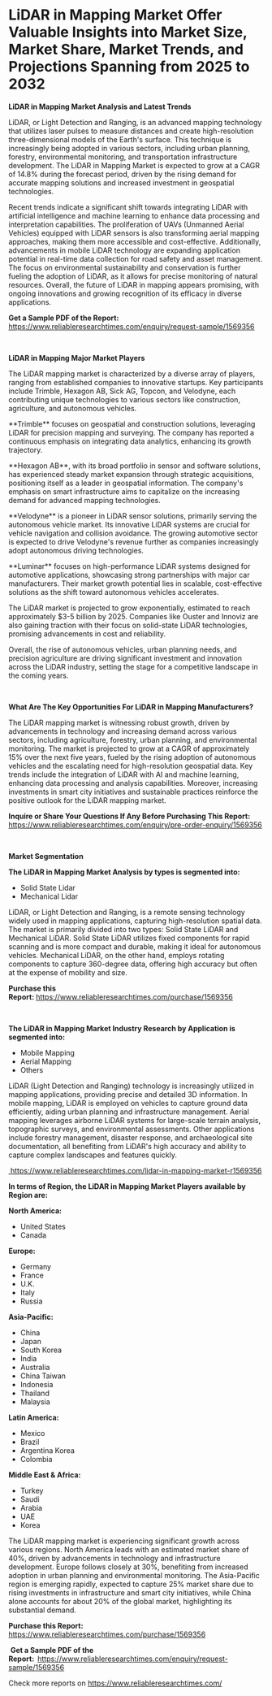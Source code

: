 <p><h1>LiDAR in Mapping Market Offer Valuable Insights into Market Size, Market Share, Market Trends, and Projections Spanning from 2025 to 2032</h1></p><p><strong>LiDAR in Mapping Market Analysis and Latest Trends</strong></p>
<p><p>LiDAR, or Light Detection and Ranging, is an advanced mapping technology that utilizes laser pulses to measure distances and create high-resolution three-dimensional models of the Earth's surface. This technique is increasingly being adopted in various sectors, including urban planning, forestry, environmental monitoring, and transportation infrastructure development. The LiDAR in Mapping Market is expected to grow at a CAGR of 14.8% during the forecast period, driven by the rising demand for accurate mapping solutions and increased investment in geospatial technologies.</p><p>Recent trends indicate a significant shift towards integrating LiDAR with artificial intelligence and machine learning to enhance data processing and interpretation capabilities. The proliferation of UAVs (Unmanned Aerial Vehicles) equipped with LiDAR sensors is also transforming aerial mapping approaches, making them more accessible and cost-effective. Additionally, advancements in mobile LiDAR technology are expanding application potential in real-time data collection for road safety and asset management. The focus on environmental sustainability and conservation is further fueling the adoption of LiDAR, as it allows for precise monitoring of natural resources. Overall, the future of LiDAR in mapping appears promising, with ongoing innovations and growing recognition of its efficacy in diverse applications.</p></p>
<p><strong>Get a Sample PDF of the Report:&nbsp;</strong> <a href="https://www.reliableresearchtimes.com/enquiry/request-sample/1569356?utm_campaign=2719&utm_medium=2&utm_source=Github&utm_content=ia&utm_term=01042025&utm_id=lidar-in-mapping">https://www.reliableresearchtimes.com/enquiry/request-sample/1569356</a></p>
<p>&nbsp;</p>
<p><strong>LiDAR in Mapping Major Market Players</strong></p>
<p><p>The LiDAR mapping market is characterized by a diverse array of players, ranging from established companies to innovative startups. Key participants include Trimble, Hexagon AB, Sick AG, Topcon, and Velodyne, each contributing unique technologies to various sectors like construction, agriculture, and autonomous vehicles.</p><p>**Trimble** focuses on geospatial and construction solutions, leveraging LiDAR for precision mapping and surveying. The company has reported a continuous emphasis on integrating data analytics, enhancing its growth trajectory. </p><p>**Hexagon AB**, with its broad portfolio in sensor and software solutions, has experienced steady market expansion through strategic acquisitions, positioning itself as a leader in geospatial information. The company's emphasis on smart infrastructure aims to capitalize on the increasing demand for advanced mapping technologies.</p><p>**Velodyne** is a pioneer in LiDAR sensor solutions, primarily serving the autonomous vehicle market. Its innovative LiDAR systems are crucial for vehicle navigation and collision avoidance. The growing automotive sector is expected to drive Velodyne's revenue further as companies increasingly adopt autonomous driving technologies.</p><p>**Luminar** focuses on high-performance LiDAR systems designed for automotive applications, showcasing strong partnerships with major car manufacturers. Their market growth potential lies in scalable, cost-effective solutions as the shift toward autonomous vehicles accelerates.</p><p>The LiDAR market is projected to grow exponentially, estimated to reach approximately $3-5 billion by 2025. Companies like Ouster and Innoviz are also gaining traction with their focus on solid-state LiDAR technologies, promising advancements in cost and reliability.</p><p>Overall, the rise of autonomous vehicles, urban planning needs, and precision agriculture are driving significant investment and innovation across the LiDAR industry, setting the stage for a competitive landscape in the coming years.</p></p>
<p>&nbsp;</p>
<p><strong>What Are The Key Opportunities For LiDAR in Mapping Manufacturers?</strong></p>
<p><p>The LiDAR mapping market is witnessing robust growth, driven by advancements in technology and increasing demand across various sectors, including agriculture, forestry, urban planning, and environmental monitoring. The market is projected to grow at a CAGR of approximately 15% over the next five years, fueled by the rising adoption of autonomous vehicles and the escalating need for high-resolution geospatial data. Key trends include the integration of LiDAR with AI and machine learning, enhancing data processing and analysis capabilities. Moreover, increasing investments in smart city initiatives and sustainable practices reinforce the positive outlook for the LiDAR mapping market.</p></p>
<p><strong>Inquire or Share Your Questions If Any Before Purchasing This Report:</strong> <a href="https://www.reliableresearchtimes.com/enquiry/pre-order-enquiry/1569356?utm_campaign=2719&utm_medium=2&utm_source=Github&utm_content=ia&utm_term=01042025&utm_id=lidar-in-mapping">https://www.reliableresearchtimes.com/enquiry/pre-order-enquiry/1569356</a></p>
<p>&nbsp;</p>
<p><strong>Market Segmentation</strong></p>
<p><strong>The LiDAR in Mapping Market Analysis by types is segmented into:</strong></p>
<p><ul><li>Solid State Lidar</li><li>Mechanical Lidar</li></ul></p>
<p><p>LiDAR, or Light Detection and Ranging, is a remote sensing technology widely used in mapping applications, capturing high-resolution spatial data. The market is primarily divided into two types: Solid State LiDAR and Mechanical LiDAR. Solid State LiDAR utilizes fixed components for rapid scanning and is more compact and durable, making it ideal for autonomous vehicles. Mechanical LiDAR, on the other hand, employs rotating components to capture 360-degree data, offering high accuracy but often at the expense of mobility and size.</p></p>
<p><strong>Purchase this Report:&nbsp;</strong><a href="https://www.reliableresearchtimes.com/purchase/1569356?utm_campaign=2719&utm_medium=2&utm_source=Github&utm_content=ia&utm_term=01042025&utm_id=lidar-in-mapping">https://www.reliableresearchtimes.com/purchase/1569356</a></p>
<p>&nbsp;</p>
<p><strong>The LiDAR in Mapping Market Industry Research by Application is segmented into:</strong></p>
<p><ul><li>Mobile Mapping</li><li>Aerial Mapping</li><li>Others</li></ul></p>
<p><p>LiDAR (Light Detection and Ranging) technology is increasingly utilized in mapping applications, providing precise and detailed 3D information. In mobile mapping, LiDAR is employed on vehicles to capture ground data efficiently, aiding urban planning and infrastructure management. Aerial mapping leverages airborne LiDAR systems for large-scale terrain analysis, topographic surveys, and environmental assessments. Other applications include forestry management, disaster response, and archaeological site documentation, all benefiting from LiDAR's high accuracy and ability to capture complex landscapes and features quickly.</p></p>
<p><a href="https://www.reliableresearchtimes.com/lidar-in-mapping-market-r1569356?utm_campaign=2719&utm_medium=2&utm_source=Github&utm_content=ia&utm_term=01042025&utm_id=lidar-in-mapping">&nbsp;https://www.reliableresearchtimes.com/lidar-in-mapping-market-r1569356</a></p>
<p><strong>In terms of Region, the LiDAR in Mapping Market Players available by Region are:</strong></p>
<p>
    <p> <strong> North America: </strong>
        <ul>
            <li>United States</li>
            <li>Canada</li>
        </ul>
        </p> 
    <p> <strong> Europe: </strong>
        <ul>
            <li>Germany</li>
            <li>France</li>
            <li>U.K.</li>
            <li>Italy</li>
            <li>Russia</li>
        </ul>
        </p> 
    <p> <strong> Asia-Pacific: </strong>
        <ul>
            <li>China</li>
            <li>Japan</li>
            <li>South Korea</li>
            <li>India</li>
            <li>Australia</li>
            <li>China Taiwan</li>
            <li>Indonesia</li>
            <li>Thailand</li>
            <li>Malaysia</li>
        </ul>
        </p> 
    <p> <strong> Latin America: </strong>
        <ul>
            <li>Mexico</li>
            <li>Brazil</li>
            <li>Argentina Korea</li>
            <li>Colombia</li>
        </ul>
        </p> 
    <p> <strong> Middle East & Africa: </strong>
        <ul>
            <li>Turkey</li>
            <li>Saudi</li>
            <li>Arabia</li>
            <li>UAE</li>
            <li>Korea</li>
        </ul>
    </p>
    </p>
<p><p>The LiDAR mapping market is experiencing significant growth across various regions. North America leads with an estimated market share of 40%, driven by advancements in technology and infrastructure development. Europe follows closely at 30%, benefiting from increased adoption in urban planning and environmental monitoring. The Asia-Pacific region is emerging rapidly, expected to capture 25% market share due to rising investments in infrastructure and smart city initiatives, while China alone accounts for about 20% of the global market, highlighting its substantial demand.</p></p>
<p><strong>Purchase this Report: </strong><a href="https://www.reliableresearchtimes.com/purchase/1569356?utm_campaign=2719&utm_medium=2&utm_source=Github&utm_content=ia&utm_term=01042025&utm_id=lidar-in-mapping">https://www.reliableresearchtimes.com/purchase/1569356</a></p>
<p>&nbsp;<strong>Get a Sample PDF of the Report:&nbsp;&nbsp;</strong><a href="https://www.reliableresearchtimes.com/enquiry/request-sample/1569356?utm_campaign=2719&utm_medium=2&utm_source=Github&utm_content=ia&utm_term=01042025&utm_id=lidar-in-mapping">https://www.reliableresearchtimes.com/enquiry/request-sample/1569356</a></p>
<p><strong></strong></p>
<p>Check more reports on <a href="https://www.reliableresearchtimes.com/?utm_campaign=2719&utm_medium=2&utm_source=Github&utm_content=ia&utm_term=01042025&utm_id=lidar-in-mapping">https://www.reliableresearchtimes.com/</a></p>